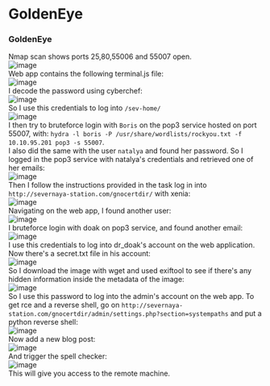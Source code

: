# GoldenEye

### GoldenEye
Nmap scan shows ports 25,80,55006 and 55007 open.<br />
![image](https://github.com/user-attachments/assets/ab4c7f53-550b-45a7-a4e3-d3b82c873474)<br />
Web app contains the following terminal.js file: <br />
![image](https://github.com/user-attachments/assets/33293bd7-b95c-4abf-b605-1e547dc9d347)<br />
I decode the password using cyberchef: <br />
![image](https://github.com/user-attachments/assets/9059eedd-5fab-4b5d-9d39-72addf05909b)<br />
So I use this credentials to log into `/sev-home/`<br />
![image](https://github.com/user-attachments/assets/1b242f47-9f0b-47ba-923d-0f799b06dc3b)<br />
I then try to bruteforce login with `Boris` on the pop3 service hosted on port 55007, with: `hydra -l boris -P /usr/share/wordlists/rockyou.txt -f 10.10.95.201 pop3 -s 55007`.<br /> 
I also did the same with the user `natalya` and found her password. So I logged in the pop3 service with natalya's credentials and retrieved one of her emails: <br />
![image](https://github.com/user-attachments/assets/d0ba9c98-921e-4bea-b083-4de08e35427d)<br />
Then I follow the instructions provided in the task log in into `http://severnaya-station.com/gnocertdir/` with xenia:<br />
![image](https://github.com/user-attachments/assets/ca2c0b23-e0e3-4b53-b281-f9feef899e90)<br />
Navigating on the web app, I found another user: <br />
![image](https://github.com/user-attachments/assets/7bcd533e-0ac6-4db5-bbc0-039512c11e34)<br />
I bruteforce login with doak on pop3 service, and found another email: <br />
![image](https://github.com/user-attachments/assets/befd94c5-7a9b-4d16-854d-e70b5c3d1972)<br />
I use this credentials to log into dr_doak's account on the web application. Now there's a secret.txt file in his account: <br />
![image](https://github.com/user-attachments/assets/94c73aed-4fd9-4e0f-b9a2-6497fa8faf31)<br />
So I download the image with wget and used exiftool to see if there's any hidden information inside the metadata of the image: <br />
![image](https://github.com/user-attachments/assets/00581deb-0dad-4408-a2d0-aa8a48f5f0ef)<br />
So I use this password to log into the admin's account on the web app. To get rce and a reverse shell, go on `http://severnaya-station.com/gnocertdir/admin/settings.php?section=systempaths` and put a python reverse shell: <br />
![image](https://github.com/user-attachments/assets/b5ac490b-64a5-4627-8cc8-abb117e0bb7d)<br />
Now add a new blog post: <br />
![image](https://github.com/user-attachments/assets/a08f308f-b122-4ed4-92e4-8106235c65d8)<br />
And trigger the spell checker: <br />
![image](https://github.com/user-attachments/assets/85981900-c98c-43b5-a2c7-196f574a61f6)<br />
This will give you access to the remote machine. 







